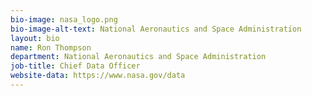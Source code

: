 ```yaml
---
bio-image: nasa_logo.png
bio-image-alt-text: National Aeronautics and Space Administration
layout: bio
name: Ron Thompson
department: National Aeronautics and Space Administration
job-title: Chief Data Officer
website-data: https://www.nasa.gov/data
---
```

